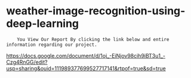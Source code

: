 # weather-image-recognition-using-deep-learning

        You View Our Report By clicking the link below and entire information regarding our project.
https://docs.google.com/document/d/1oj_-EiNjov98cih9iBT3u1_-Czg4RnGG/edit?usp=sharing&ouid=111989377699527717141&rtpof=true&sd=true
